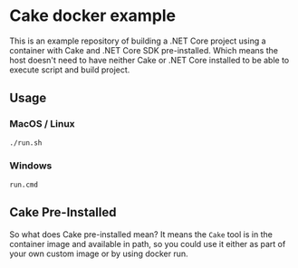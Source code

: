 # Cake docker example

This is an example repository of building a .NET Core project using a container with Cake and .NET Core SDK pre-installed. Which means the host doesn't need to have neither Cake or .NET Core installed to be able to execute script and build project.

## Usage

### MacOS / Linux

```bash
./run.sh
```

### Windows

```batch
run.cmd
``` 

## Cake Pre-Installed

So what does Cake pre-installed mean? It means the `Cake` tool is in the container image and available in path, so you could use it either as part of your own custom image or by using docker run.